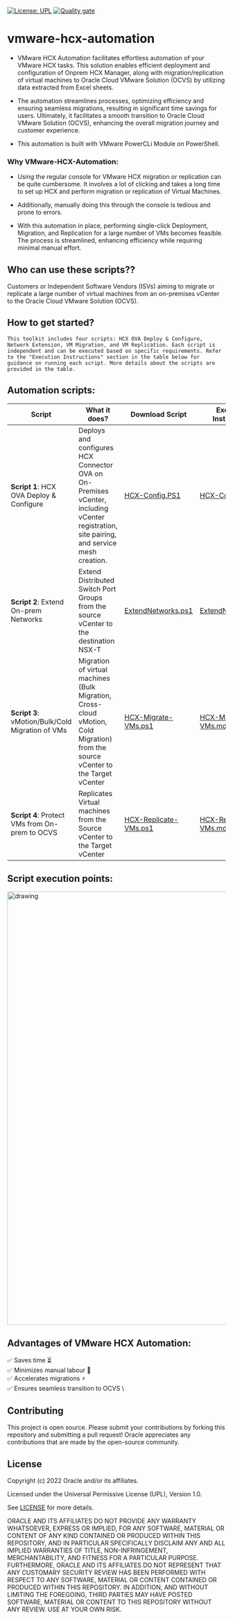 

[![License: UPL](https://img.shields.io/badge/license-UPL-green)](https://img.shields.io/badge/license-UPL-green) [![Quality gate](https://sonarcloud.io/api/project_badges/quality_gate?project=oracle-devrel_vmware-hcx-automation)](https://sonarcloud.io/dashboard?id=oracle-devrel_vmware-hcx-automation)

# vmware-hcx-automation

- VMware HCX Automation facilitates effortless automation of your VMware HCX tasks. This solution enables efficient deployment and configuration of Onprem HCX Manager, along with migration/replication of virtual machines to Oracle Cloud VMware Solution (OCVS) by utilizing data extracted from Excel sheets.

- The automation streamlines processes, optimizing efficiency and ensuring seamless migrations, resulting in significant time savings for users. Ultimately, it facilitates a smooth transition to Oracle Cloud VMware Solution (OCVS), enhancing the overall migration journey and customer experience.

- This automation is built with VMware PowerCLi Module on PowerShell.


### Why VMware-HCX-Automation:

* Using the regular console for VMware HCX migration or replication can be quite cumbersome. It involves a lot of clicking and takes a long time to set up HCX and perform migration or replication of Virtual Machines.

* Additionally, manually doing this through the console is tedious and prone to errors.

* With this automation in place, performing single-click Deployment, Migration, and Replication for a large number of VMs becomes feasible. The process is streamlined, enhancing efficiency while requiring minimal manual effort.


## Who can use these scripts??

Customers or Independent Software Vendors (ISVs) aiming to migrate or replicate a large number of virtual machines from an on-premises vCenter to the Oracle Cloud VMware Solution (OCVS).


## How to get started?
```This toolkit includes four scripts: HCX OVA Deploy & Configure, Network Extension, VM Migration, and VM Replication. Each script is independent and can be executed based on specific requirements. Refer to the "Execution Instructions" section in the table below for guidance on running each script. More details about the scripts are provided in the table.```

## Automation scripts:

Script | What it does? | Download Script | Execution Instructions
--- | --- | --- | ---
**Script 1**: HCX OVA Deploy & Configure | Deploys and configures HCX Connector OVA on On-Premises vCenter, including vCenter registration, site pairing, and service mesh creation.	 | [HCX-Config.PS1](https://github.com/oracle-devrel/vmware-hcx-automation/blob/develop/HCX-Config.ps1) | [HCX-Config.md](https://github.com/oracle-devrel/vmware-hcx-automation/blob/develop/HCX-Config.md) 
**Script 2**: Extend On-prem Networks | Extend Distributed Switch Port Groups from the source vCenter to the destination NSX-T  | [ExtendNetworks.ps1](https://github.com/oracle-devrel/vmware-hcx-automation/blob/develop/ExtendNetworks.ps1) | [ExtendNetworks.md](https://github.com/oracle-devrel/vmware-hcx-automation/blob/develop/ExtendNetworks.md) 
**Script 3**: vMotion/Bulk/Cold Migration of VMs | Migration of virtual machines (Bulk Migration, Cross-cloud vMotion, Cold Migration) from the source vCenter to the Target vCenter | [HCX-Migrate-VMs.ps1](https://github.com/oracle-devrel/vmware-hcx-automation/blob/develop/HCX-Migrate-VMs.ps1) | [HCX-Migrate-VMs.md](https://github.com/oracle-devrel/vmware-hcx-automation/blob/develop/HCX-Migrate-VMs.md)
**Script 4**: Protect VMs from On-prem to OCVS | Replicates Virtual machines from the Source vCenter to the Target vCenter | [HCX-Replicate-VMs.ps1](https://github.com/oracle-devrel/vmware-hcx-automation/blob/develop/HCX-Replicate-VMs.ps1) | [HCX-Replicate-VMs.md](https://github.com/oracle-devrel/vmware-hcx-automation/blob/develop/HCX-Replicate-VMs.md) 

## Script execution points:
<img src="https://github.com/oracle-devrel/vmware-hcx-automation/blob/develop/Services.png" alt="drawing" width="1000"/>



## Advantages of VMware HCX Automation:

✅ Saves time :hourglass_flowing_sand: \
✅ Minimizes manual labour :running: \
✅ Accelerates migrations ⚡ \
✅ Ensures seamless transition to OCVS \




## Contributing
This project is open source.  Please submit your contributions by forking this repository and submitting a pull request!  Oracle appreciates any contributions that are made by the open-source community.

## License
Copyright (c) 2022 Oracle and/or its affiliates.

Licensed under the Universal Permissive License (UPL), Version 1.0.

See [LICENSE](LICENSE) for more details.

ORACLE AND ITS AFFILIATES DO NOT PROVIDE ANY WARRANTY WHATSOEVER, EXPRESS OR IMPLIED, FOR ANY SOFTWARE, MATERIAL OR CONTENT OF ANY KIND CONTAINED OR PRODUCED WITHIN THIS REPOSITORY, AND IN PARTICULAR SPECIFICALLY DISCLAIM ANY AND ALL IMPLIED WARRANTIES OF TITLE, NON-INFRINGEMENT, MERCHANTABILITY, AND FITNESS FOR A PARTICULAR PURPOSE.  FURTHERMORE, ORACLE AND ITS AFFILIATES DO NOT REPRESENT THAT ANY CUSTOMARY SECURITY REVIEW HAS BEEN PERFORMED WITH RESPECT TO ANY SOFTWARE, MATERIAL OR CONTENT CONTAINED OR PRODUCED WITHIN THIS REPOSITORY. IN ADDITION, AND WITHOUT LIMITING THE FOREGOING, THIRD PARTIES MAY HAVE POSTED SOFTWARE, MATERIAL OR CONTENT TO THIS REPOSITORY WITHOUT ANY REVIEW. USE AT YOUR OWN RISK. 
